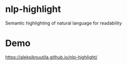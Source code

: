 # nlp-highlight
Semantic highlighting of natural language for readability

# Demo

https://aleksiknuutila.github.io/nlp-highlight/
